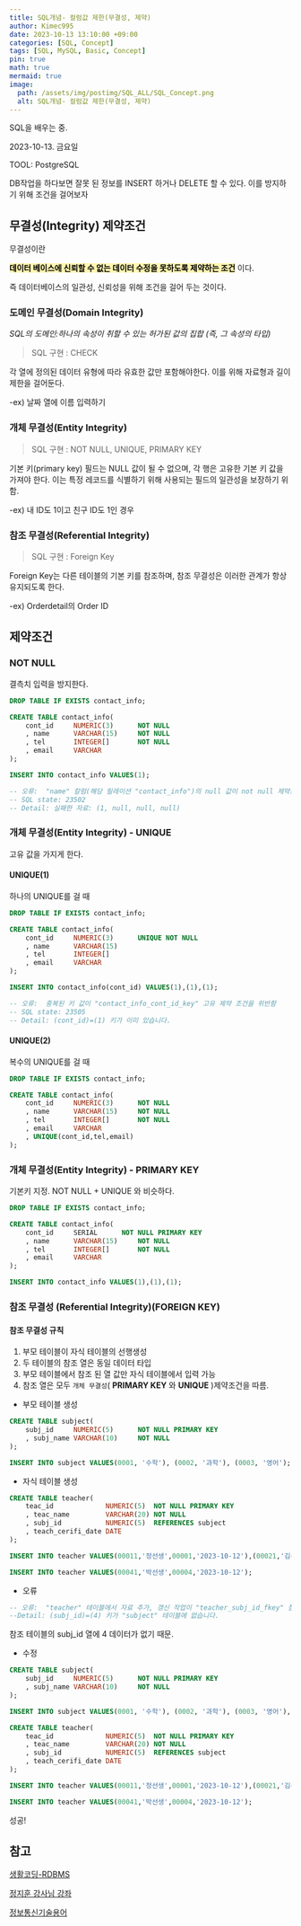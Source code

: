 ```yaml
---
title: SQL개념- 컬럼값 제한(무결성, 제약)
author: Kimec995
date: 2023-10-13 13:10:00 +09:00
categories: [SQL, Concept]
tags: [SQL, MySQL, Basic, Concept]
pin: true
math: true
mermaid: true
image: 
  path: /assets/img/postimg/SQL_ALL/SQL_Concept.png
  alt: SQL개념- 컬럼값 제한(무결성, 제약)
---
```


SQL을 배우는 중.

2023-10-13. 금요일

TOOL: PostgreSQL

DB작업을 하다보면 잘못 된 정보를 INSERT 하거나 DELETE 할 수 있다. 이를 방지하기 위해 조건을 걸어보자

## 무결성(Integrity) 제약조건

무결성이란 

<span style="color:black; background-color:#fff5b1;">**데이터 베이스에 신뢰할 수 없는 데이터 수정을 못하도록 제약하는 조건**</span> 이다.

즉 데이터베이스의 일관성, 신뢰성을 위해 조건을 걸어 두는 것이다. 

### 도메인 무결성(Domain Integrity)

*SQL의 도메인:하나의 속성이 취할 수 있는 허가된 값의 집합 (즉, 그 속성의 타입)*

> SQL 구현 : CHECK

각 열에 정의된 데이터 유형에 따라 유효한 값만 포함해야한다. 이를 위해 자료형과 길이 제한을 걸어둔다.

-ex) 날짜 열에 이름 입력하기

### 개체 무결성(Entity Integrity)

> SQL 구현 : NOT NULL, UNIQUE, PRIMARY KEY

기본 키(primary key) 필드는 NULL 값이 될 수 없으며, 각 행은 고유한 기본 키 값을 가져야 한다. 이는 특정 레코드를 식별하기 위해 사용되는 필드의 일관성을 보장하기 위함.

-ex) 내 ID도 1이고 친구 ID도 1인 경우

### 참조 무결성(Referential Integrity)

> SQL 구현 : Foreign Key

Foreign Key는 다른 테이블의 기본 키를 참조하며, 참조 무결성은 이러한 관계가 항상 유지되도록 한다.

-ex) Orderdetail의 Order ID

## 제약조건

### NOT NULL

결측치 입력을 방지한다.

```sql
DROP TABLE IF EXISTS contact_info;

CREATE TABLE contact_info(
	cont_id		NUMERIC(3)		NOT NULL
	, name		VARCHAR(15)		NOT NULL
	, tel		INTEGER[]		NOT NULL
	, email		VARCHAR
);

INSERT INTO contact_info VALUES(1);
```

```sql
-- 오류:  "name" 칼럼(해당 릴레이션 "contact_info")의 null 값이 not null 제약조건을 위반했습니다.
-- SQL state: 23502
-- Detail: 실패한 자료: (1, null, null, null)
```

### 개체 무결성(Entity Integrity) - UNIQUE

고유 값을 가지게 한다.


#### UNIQUE(1)

하나의 UNIQUE를 걸 때

```sql
DROP TABLE IF EXISTS contact_info;

CREATE TABLE contact_info(
	cont_id		NUMERIC(3)		UNIQUE NOT NULL
	, name		VARCHAR(15)
	, tel		INTEGER[]
	, email		VARCHAR
);

INSERT INTO contact_info(cont_id) VALUES(1),(1),(1);
```

```sql
-- 오류:  중복된 키 값이 "contact_info_cont_id_key" 고유 제약 조건을 위반함
-- SQL state: 23505
-- Detail: (cont_id)=(1) 키가 이미 있습니다.
```

#### UNIQUE(2)

복수의 UNIQUE를 걸 때

```sql
DROP TABLE IF EXISTS contact_info;

CREATE TABLE contact_info(
	cont_id		NUMERIC(3)		NOT NULL
	, name		VARCHAR(15)		NOT NULL
	, tel		INTEGER[]		NOT NULL
	, email		VARCHAR
	, UNIQUE(cont_id,tel,email)
);
```

### 개체 무결성(Entity Integrity) - PRIMARY KEY

기본키 지정. NOT NULL + UNIQUE 와 비슷하다.


```sql
DROP TABLE IF EXISTS contact_info;

CREATE TABLE contact_info(
	cont_id		SERIAL		NOT NULL PRIMARY KEY
	, name		VARCHAR(15)		NOT NULL
	, tel		INTEGER[]		NOT NULL
	, email		VARCHAR
);

INSERT INTO contact_info VALUES(1),(1),(1);
```

### 참조 무결성 (Referential Integrity)(FOREIGN KEY)

#### 참조 무결성 규칙

1. 부모 테이블이 자식 테이블의 선행생성
2. 두 테이블의 참조 열은 동일 데이터 타입
3. 부모 테이블에서 참조 된 열 값만 자식 테이블에서 입력 가능
4. 참조 열은 모두 `개체 무결성`( **PRIMARY KEY**  와 **UNIQUE** )제약조건을 따름.

- 부모 테이블 생성

```sql
CREATE TABLE subject(
	subj_id		NUMERIC(5)		NOT NULL PRIMARY KEY
	, subj_name	VARCHAR(10)		NOT NULL
);

INSERT INTO subject VALUES(0001, '수학'), (0002, '과학'), (0003, '영어');
```

- 자식 테이블 생성

```sql
CREATE TABLE teacher(
	teac_id				NUMERIC(5)	NOT NULL PRIMARY KEY
	, teac_name			VARCHAR(20)	NOT NULL
	, subj_id			NUMERIC(5)	REFERENCES subject
	, teach_cerifi_date	DATE
);

INSERT INTO teacher VALUES(00011,'정선생',00001,'2023-10-12'),(00021,'김선생',00002,'2023-10-12'),(00031,'이선생',00003,'2023-10-12');

INSERT INTO teacher VALUES(00041,'박선생',00004,'2023-10-12');
```

- 오류

```sql
-- 오류:  "teacher" 테이블에서 자료 추가, 갱신 작업이 "teacher_subj_id_fkey" 참조키(foreign key) 제약 조건을 위배했습니다/SQL state: 23503
--Detail: (subj_id)=(4) 키가 "subject" 테이블에 없습니다.
```

참조 테이블의 subj_id 열에 4 데이터가 없기 때문.

- 수정

```sql
CREATE TABLE subject(
	subj_id		NUMERIC(5)		NOT NULL PRIMARY KEY
	, subj_name	VARCHAR(10)		NOT NULL
);

INSERT INTO subject VALUES(0001, '수학'), (0002, '과학'), (0003, '영어'), (0004, '국어');

CREATE TABLE teacher(
	teac_id				NUMERIC(5)	NOT NULL PRIMARY KEY
	, teac_name			VARCHAR(20)	NOT NULL
	, subj_id			NUMERIC(5)	REFERENCES subject
	, teach_cerifi_date	DATE
);

INSERT INTO teacher VALUES(00011,'정선생',00001,'2023-10-12'),(00021,'김선생',00002,'2023-10-12'),(00031,'이선생',00003,'2023-10-12');

INSERT INTO teacher VALUES(00041,'박선생',00004,'2023-10-12');
```

성공!

## 참고
[생활코딩-RDBMS](https://opentutorials.org/module/4134)

[정지훈 강사님 강좌](https://dschloe.github.io/)

[정보통신기술용어](http://www.ktword.co.kr/test/view/view.php?m_temp1=610)